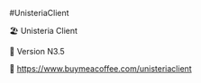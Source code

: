 #UnisteriaClient

🏖️ Unisteria Client

🚀 Version N3.5

💈 https://www.buymeacoffee.com/unisteriaclient
